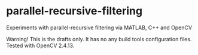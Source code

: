 # parallel-recursive-filtering
Experiments with parallel-recursive filtering via MATLAB, C++ and OpenCV

Warning! This is the drafts only. It has no any build tools configuration files. Tested with OpenCV 2.4.13.